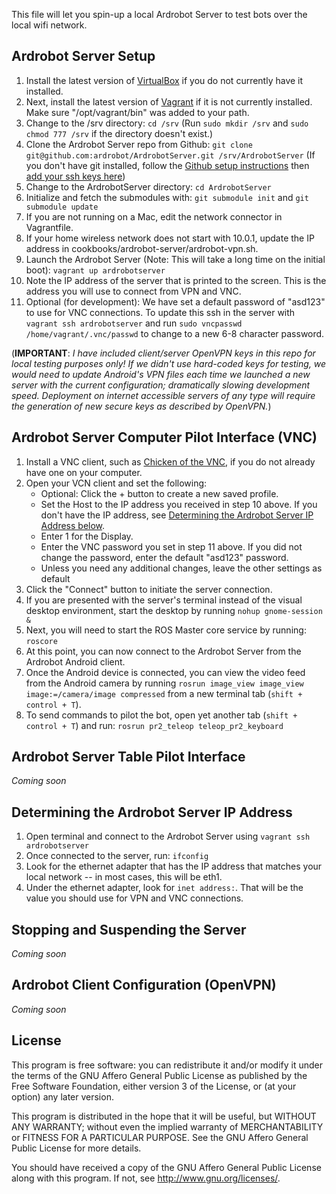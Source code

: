 This file will let you spin-up a local Ardrobot Server to test bots over the local wifi network.

## Ardrobot Server Setup

1. Install the latest version of [VirtualBox](https://www.virtualbox.org/wiki/Downloads) if you do not currently have it installed.
2. Next, install the latest version of [Vagrant](http://downloads.vagrantup.com/) if it is not currently installed.  Make sure "/opt/vagrant/bin" was added to your path.
3. Change to the /srv directory: `cd /srv` (Run `sudo mkdir /srv` and `sudo chmod 777 /srv` if the directory doesn't exist.)
4. Clone the Ardrobot Server repo from Github: `git clone git@github.com:ardrobot/ArdrobotServer.git /srv/ArdrobotServer`  (If you don't have git installed, follow the [Github setup instructions](https://help.github.com/articles/set-up-git) then [add your ssh keys here](https://github.com/settings/ssh))
5. Change to the ArdrobotServer directory: `cd ArdrobotServer`
6. Initialize and fetch the submodules with: `git submodule init` and `git submodule update`
7. If you are not running on a Mac, edit the network connector in Vagrantfile.
8. If your home wireless network does not start with 10.0.1, update the IP address in cookbooks/ardrobot-server/ardrobot-vpn.sh.
9. Launch the Ardrobot Server (Note: This will take a long time on the initial boot): `vagrant up ardrobotserver`
10. Note the IP address of the server that is printed to the screen.  This is the address you will use to connect from VPN and VNC.
11. Optional (for development): We have set a default password of "asd123" to use for VNC connections.  To update this ssh in the server with `vagrant ssh ardrobotserver` and run `sudo vncpasswd /home/vagrant/.vnc/passwd` to change to a new 6-8 character password.

(**IMPORTANT**: *I have included client/server OpenVPN keys in this repo for local testing purposes only!  If we didn't use hard-coded keys for testing, we would need to update Android's VPN files each time we launched a new server with the current configuration; dramatically slowing development speed.  Deployment on internet accessible servers of any type will require the generation of new secure keys as described by OpenVPN.*)


## Ardrobot Server Computer Pilot Interface (VNC)

1. Install a VNC client, such as [Chicken of the VNC](http://sourceforge.net/projects/cotvnc/), if you do not already have one on your computer.
2. Open your VCN client and set the following:
    - Optional: Click the + button to create a new saved profile.
    - Set the Host to the IP address you received in step 10 above. If you don't have the IP address, see [Determining the Ardrobot Server IP Address below](https://github.com/ardrobot/ArdrobotServer#ardrobot-server-pilot-interface-vnc).
    - Enter 1 for the Display.
    - Enter the VNC password you set in step 11 above.  If you did not change the password, enter the default "asd123" password.
    - Unless you need any additional changes, leave the other settings as default
3. Click the "Connect" button to initiate the server connection.
4. If you are presented with the server's terminal instead of the visual desktop environment, start the desktop by running `nohup gnome-session &`
5. Next, you will need to start the ROS Master core service by running: `roscore`
6. At this point, you can now connect to the Ardrobot Server from the Ardrobot Android client.
7. Once the Android device is connected, you can view the video feed from the Android camera by running `rosrun image_view image_view image:=/camera/image compressed` from a new terminal tab (`shift + control + T`).
5. To send commands to pilot the bot, open yet another tab (`shift + control + T`) and run: `rosrun pr2_teleop teleop_pr2_keyboard`


## Ardrobot Server Table Pilot Interface

*Coming soon*



## Determining the Ardrobot Server IP Address

1. Open terminal and connect to the Ardrobot Server using `vagrant ssh ardrobotserver`
2. Once connected to the server, run: `ifconfig`
3. Look for the ethernet adapter that has the IP address that matches your local network -- in most cases, this will be eth1.
4. Under the ethernet adapter, look for `inet address:`.  That will be the value you should use for VPN and VNC connections.


## Stopping and Suspending the Server

*Coming soon*


## Ardrobot Client Configuration (OpenVPN)

*Coming soon*


## License
This program is free software: you can redistribute it and/or modify it under the terms of the GNU Affero General Public License as published by the Free Software Foundation, either version 3 of the License, or (at your option) any later version.

This program is distributed in the hope that it will be useful, but WITHOUT ANY WARRANTY; without even the implied warranty of MERCHANTABILITY or FITNESS FOR A PARTICULAR PURPOSE.  See the GNU Affero General Public License for more details.

You should have received a copy of the GNU Affero General Public License along with this program.  If not, see <http://www.gnu.org/licenses/>.
